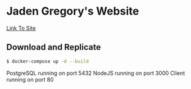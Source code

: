 # Jaden Gregory's Website
[Link To Site](http://3.128.28.91)

## Download and Replicate

```bash
$ docker-compose up -d --build
```

PostgreSQL running on port 5432
NodeJS running on port 3000
Client running on port 80

